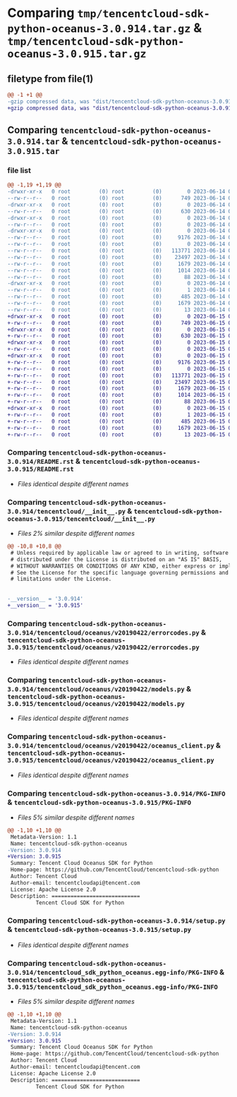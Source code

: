 # Comparing `tmp/tencentcloud-sdk-python-oceanus-3.0.914.tar.gz` & `tmp/tencentcloud-sdk-python-oceanus-3.0.915.tar.gz`

## filetype from file(1)

```diff
@@ -1 +1 @@
-gzip compressed data, was "dist/tencentcloud-sdk-python-oceanus-3.0.914.tar", last modified: Wed Jun 14 00:31:11 2023, max compression
+gzip compressed data, was "dist/tencentcloud-sdk-python-oceanus-3.0.915.tar", last modified: Thu Jun 15 00:30:23 2023, max compression
```

## Comparing `tencentcloud-sdk-python-oceanus-3.0.914.tar` & `tencentcloud-sdk-python-oceanus-3.0.915.tar`

### file list

```diff
@@ -1,19 +1,19 @@
-drwxr-xr-x   0 root         (0) root         (0)        0 2023-06-14 00:31:11.000000 tencentcloud-sdk-python-oceanus-3.0.914/
--rw-r--r--   0 root         (0) root         (0)      749 2023-06-14 00:31:11.000000 tencentcloud-sdk-python-oceanus-3.0.914/README.rst
-drwxr-xr-x   0 root         (0) root         (0)        0 2023-06-14 00:31:11.000000 tencentcloud-sdk-python-oceanus-3.0.914/tencentcloud/
--rw-r--r--   0 root         (0) root         (0)      630 2023-06-14 00:31:11.000000 tencentcloud-sdk-python-oceanus-3.0.914/tencentcloud/__init__.py
-drwxr-xr-x   0 root         (0) root         (0)        0 2023-06-14 00:31:11.000000 tencentcloud-sdk-python-oceanus-3.0.914/tencentcloud/oceanus/
--rw-r--r--   0 root         (0) root         (0)        0 2023-06-14 00:31:11.000000 tencentcloud-sdk-python-oceanus-3.0.914/tencentcloud/oceanus/__init__.py
-drwxr-xr-x   0 root         (0) root         (0)        0 2023-06-14 00:31:11.000000 tencentcloud-sdk-python-oceanus-3.0.914/tencentcloud/oceanus/v20190422/
--rw-r--r--   0 root         (0) root         (0)     9176 2023-06-14 00:31:11.000000 tencentcloud-sdk-python-oceanus-3.0.914/tencentcloud/oceanus/v20190422/errorcodes.py
--rw-r--r--   0 root         (0) root         (0)        0 2023-06-14 00:31:11.000000 tencentcloud-sdk-python-oceanus-3.0.914/tencentcloud/oceanus/v20190422/__init__.py
--rw-r--r--   0 root         (0) root         (0)   113771 2023-06-14 00:31:11.000000 tencentcloud-sdk-python-oceanus-3.0.914/tencentcloud/oceanus/v20190422/models.py
--rw-r--r--   0 root         (0) root         (0)    23497 2023-06-14 00:31:11.000000 tencentcloud-sdk-python-oceanus-3.0.914/tencentcloud/oceanus/v20190422/oceanus_client.py
--rw-r--r--   0 root         (0) root         (0)     1679 2023-06-14 00:31:11.000000 tencentcloud-sdk-python-oceanus-3.0.914/PKG-INFO
--rw-r--r--   0 root         (0) root         (0)     1014 2023-06-14 00:31:11.000000 tencentcloud-sdk-python-oceanus-3.0.914/setup.py
--rw-r--r--   0 root         (0) root         (0)       88 2023-06-14 00:31:11.000000 tencentcloud-sdk-python-oceanus-3.0.914/setup.cfg
-drwxr-xr-x   0 root         (0) root         (0)        0 2023-06-14 00:31:11.000000 tencentcloud-sdk-python-oceanus-3.0.914/tencentcloud_sdk_python_oceanus.egg-info/
--rw-r--r--   0 root         (0) root         (0)        1 2023-06-14 00:31:11.000000 tencentcloud-sdk-python-oceanus-3.0.914/tencentcloud_sdk_python_oceanus.egg-info/dependency_links.txt
--rw-r--r--   0 root         (0) root         (0)      485 2023-06-14 00:31:11.000000 tencentcloud-sdk-python-oceanus-3.0.914/tencentcloud_sdk_python_oceanus.egg-info/SOURCES.txt
--rw-r--r--   0 root         (0) root         (0)     1679 2023-06-14 00:31:11.000000 tencentcloud-sdk-python-oceanus-3.0.914/tencentcloud_sdk_python_oceanus.egg-info/PKG-INFO
--rw-r--r--   0 root         (0) root         (0)       13 2023-06-14 00:31:11.000000 tencentcloud-sdk-python-oceanus-3.0.914/tencentcloud_sdk_python_oceanus.egg-info/top_level.txt
+drwxr-xr-x   0 root         (0) root         (0)        0 2023-06-15 00:30:23.000000 tencentcloud-sdk-python-oceanus-3.0.915/
+-rw-r--r--   0 root         (0) root         (0)      749 2023-06-15 00:30:23.000000 tencentcloud-sdk-python-oceanus-3.0.915/README.rst
+drwxr-xr-x   0 root         (0) root         (0)        0 2023-06-15 00:30:23.000000 tencentcloud-sdk-python-oceanus-3.0.915/tencentcloud/
+-rw-r--r--   0 root         (0) root         (0)      630 2023-06-15 00:30:23.000000 tencentcloud-sdk-python-oceanus-3.0.915/tencentcloud/__init__.py
+drwxr-xr-x   0 root         (0) root         (0)        0 2023-06-15 00:30:23.000000 tencentcloud-sdk-python-oceanus-3.0.915/tencentcloud/oceanus/
+-rw-r--r--   0 root         (0) root         (0)        0 2023-06-15 00:30:23.000000 tencentcloud-sdk-python-oceanus-3.0.915/tencentcloud/oceanus/__init__.py
+drwxr-xr-x   0 root         (0) root         (0)        0 2023-06-15 00:30:23.000000 tencentcloud-sdk-python-oceanus-3.0.915/tencentcloud/oceanus/v20190422/
+-rw-r--r--   0 root         (0) root         (0)     9176 2023-06-15 00:30:23.000000 tencentcloud-sdk-python-oceanus-3.0.915/tencentcloud/oceanus/v20190422/errorcodes.py
+-rw-r--r--   0 root         (0) root         (0)        0 2023-06-15 00:30:23.000000 tencentcloud-sdk-python-oceanus-3.0.915/tencentcloud/oceanus/v20190422/__init__.py
+-rw-r--r--   0 root         (0) root         (0)   113771 2023-06-15 00:30:23.000000 tencentcloud-sdk-python-oceanus-3.0.915/tencentcloud/oceanus/v20190422/models.py
+-rw-r--r--   0 root         (0) root         (0)    23497 2023-06-15 00:30:23.000000 tencentcloud-sdk-python-oceanus-3.0.915/tencentcloud/oceanus/v20190422/oceanus_client.py
+-rw-r--r--   0 root         (0) root         (0)     1679 2023-06-15 00:30:23.000000 tencentcloud-sdk-python-oceanus-3.0.915/PKG-INFO
+-rw-r--r--   0 root         (0) root         (0)     1014 2023-06-15 00:30:23.000000 tencentcloud-sdk-python-oceanus-3.0.915/setup.py
+-rw-r--r--   0 root         (0) root         (0)       88 2023-06-15 00:30:23.000000 tencentcloud-sdk-python-oceanus-3.0.915/setup.cfg
+drwxr-xr-x   0 root         (0) root         (0)        0 2023-06-15 00:30:23.000000 tencentcloud-sdk-python-oceanus-3.0.915/tencentcloud_sdk_python_oceanus.egg-info/
+-rw-r--r--   0 root         (0) root         (0)        1 2023-06-15 00:30:23.000000 tencentcloud-sdk-python-oceanus-3.0.915/tencentcloud_sdk_python_oceanus.egg-info/dependency_links.txt
+-rw-r--r--   0 root         (0) root         (0)      485 2023-06-15 00:30:23.000000 tencentcloud-sdk-python-oceanus-3.0.915/tencentcloud_sdk_python_oceanus.egg-info/SOURCES.txt
+-rw-r--r--   0 root         (0) root         (0)     1679 2023-06-15 00:30:23.000000 tencentcloud-sdk-python-oceanus-3.0.915/tencentcloud_sdk_python_oceanus.egg-info/PKG-INFO
+-rw-r--r--   0 root         (0) root         (0)       13 2023-06-15 00:30:23.000000 tencentcloud-sdk-python-oceanus-3.0.915/tencentcloud_sdk_python_oceanus.egg-info/top_level.txt
```

### Comparing `tencentcloud-sdk-python-oceanus-3.0.914/README.rst` & `tencentcloud-sdk-python-oceanus-3.0.915/README.rst`

 * *Files identical despite different names*

### Comparing `tencentcloud-sdk-python-oceanus-3.0.914/tencentcloud/__init__.py` & `tencentcloud-sdk-python-oceanus-3.0.915/tencentcloud/__init__.py`

 * *Files 2% similar despite different names*

```diff
@@ -10,8 +10,8 @@
 # Unless required by applicable law or agreed to in writing, software
 # distributed under the License is distributed on an "AS IS" BASIS,
 # WITHOUT WARRANTIES OR CONDITIONS OF ANY KIND, either express or implied.
 # See the License for the specific language governing permissions and
 # limitations under the License.
 
 
-__version__ = '3.0.914'
+__version__ = '3.0.915'
```

### Comparing `tencentcloud-sdk-python-oceanus-3.0.914/tencentcloud/oceanus/v20190422/errorcodes.py` & `tencentcloud-sdk-python-oceanus-3.0.915/tencentcloud/oceanus/v20190422/errorcodes.py`

 * *Files identical despite different names*

### Comparing `tencentcloud-sdk-python-oceanus-3.0.914/tencentcloud/oceanus/v20190422/models.py` & `tencentcloud-sdk-python-oceanus-3.0.915/tencentcloud/oceanus/v20190422/models.py`

 * *Files identical despite different names*

### Comparing `tencentcloud-sdk-python-oceanus-3.0.914/tencentcloud/oceanus/v20190422/oceanus_client.py` & `tencentcloud-sdk-python-oceanus-3.0.915/tencentcloud/oceanus/v20190422/oceanus_client.py`

 * *Files identical despite different names*

### Comparing `tencentcloud-sdk-python-oceanus-3.0.914/PKG-INFO` & `tencentcloud-sdk-python-oceanus-3.0.915/PKG-INFO`

 * *Files 5% similar despite different names*

```diff
@@ -1,10 +1,10 @@
 Metadata-Version: 1.1
 Name: tencentcloud-sdk-python-oceanus
-Version: 3.0.914
+Version: 3.0.915
 Summary: Tencent Cloud Oceanus SDK for Python
 Home-page: https://github.com/TencentCloud/tencentcloud-sdk-python
 Author: Tencent Cloud
 Author-email: tencentcloudapi@tencent.com
 License: Apache License 2.0
 Description: ============================
         Tencent Cloud SDK for Python
```

### Comparing `tencentcloud-sdk-python-oceanus-3.0.914/setup.py` & `tencentcloud-sdk-python-oceanus-3.0.915/setup.py`

 * *Files identical despite different names*

### Comparing `tencentcloud-sdk-python-oceanus-3.0.914/tencentcloud_sdk_python_oceanus.egg-info/PKG-INFO` & `tencentcloud-sdk-python-oceanus-3.0.915/tencentcloud_sdk_python_oceanus.egg-info/PKG-INFO`

 * *Files 5% similar despite different names*

```diff
@@ -1,10 +1,10 @@
 Metadata-Version: 1.1
 Name: tencentcloud-sdk-python-oceanus
-Version: 3.0.914
+Version: 3.0.915
 Summary: Tencent Cloud Oceanus SDK for Python
 Home-page: https://github.com/TencentCloud/tencentcloud-sdk-python
 Author: Tencent Cloud
 Author-email: tencentcloudapi@tencent.com
 License: Apache License 2.0
 Description: ============================
         Tencent Cloud SDK for Python
```

